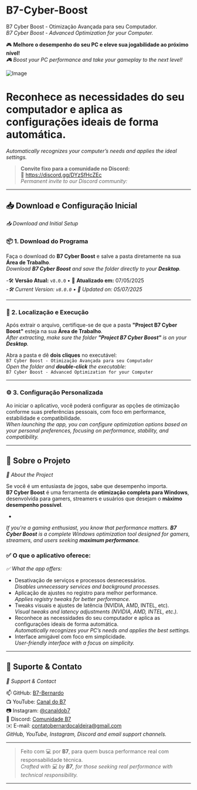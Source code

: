 
# B7-Cyber-Boost
B7 Cyber Boost - Otimização Avançada para seu Computador.  
*B7 Cyber Boost - Advanced Optimization for your Computer.*

🎮 **Melhore o desempenho do seu PC e eleve sua jogabilidade ao próximo nível!**  
*🎮 Boost your PC performance and take your gameplay to the next level!*

![Image](https://github.com/user-attachments/assets/acec1d58-1cb7-47a6-87dd-d2a44aa174aa)

# Reconhece as necessidades do seu computador e aplica as configurações ideais de forma automática.  
*Automatically recognizes your computer’s needs and applies the ideal settings.*

> **Convite fixo para a comunidade no Discord:**  
> 🔗 https://discord.gg/DYzSfHcZEc  
> *Permanent invite to our Discord community:*

---

## 📥 Download e Configuração Inicial  
*📥 Download and Initial Setup*

### 📦 1. Download do Programa  
Faça o download do **B7 Cyber Boost** e salve a pasta diretamente na sua **Área de Trabalho**.  
*Download **B7 Cyber Boost** and save the folder directly to your **Desktop**.*

-🛠️ **Versão Atual:** `v8.0.0` • 📅 **Atualizado em:** 07/05/2025  
-*🛠️ Current Version: `v8.0.0` • 📅 Updated on: 05/07/2025*

---

### 📂 2. Localização e Execução  
Após extrair o arquivo, certifique-se de que a pasta **"Project B7 Cyber Boost"** esteja na sua **Área de Trabalho**.  
*After extracting, make sure the folder **"Project B7 Cyber Boost"** is on your **Desktop**.*

Abra a pasta e dê **dois cliques** no executável:  
`B7 Cyber Boost - Otimização Avançada para seu Computador`  
*Open the folder and **double-click** the executable:*  
`B7 Cyber Boost - Advanced Optimization for your Computer`

---

### ⚙️ 3. Configuração Personalizada  
Ao iniciar o aplicativo, você poderá configurar as opções de otimização conforme suas preferências pessoais, com foco em performance, estabilidade e compatibilidade.  
*When launching the app, you can configure optimization options based on your personal preferences, focusing on performance, stability, and compatibility.*

---

## 🧠 Sobre o Projeto  
*🧠 About the Project*

Se você é um entusiasta de jogos, sabe que desempenho importa.  
**B7 Cyber Boost** é uma ferramenta de **otimização completa para Windows**, desenvolvida para gamers, streamers e usuários que desejam o **máximo desempenho possível**.
  
-
*If you're a gaming enthusiast, you know that performance matters. **B7 Cyber Boost** is a complete Windows optimization tool designed for gamers, streamers, and users seeking **maximum performance**.*


### ✅ O que o aplicativo oferece:  
*✅ What the app offers:*

- Desativação de serviços e processos desnecessários.  
  *Disables unnecessary services and background processes.*
- Aplicação de ajustes no registro para melhor performance.  
  *Applies registry tweaks for better performance.*
- Tweaks visuais e ajustes de latência (NVIDIA, AMD, INTEL, etc).  
  *Visual tweaks and latency adjustments (NVIDIA, AMD, INTEL, etc.).*
- Reconhece as necessidades do seu computador e aplica as configurações ideais de forma automática.  
  *Automatically recognizes your PC’s needs and applies the best settings.*
- Interface amigável com foco em simplicidade.  
  *User-friendly interface with a focus on simplicity.*

---

## 📎 Suporte & Contato  
*📎 Support & Contact*

📫 GitHub: [B7-Bernardo](https://github.com/B7-Bernardo)  
📺 YouTube: [Canal do B7](https://www.youtube.com/c/CanaldoB7)  
📷 Instagram: [@canaldob7](https://www.instagram.com/canaldob7)  
💬 Discord: [Comunidade B7](https://discord.gg/DYzSfHcZEc)  
✉️ E-mail: contatobernardocaldeira@gmail.com  
*GitHub, YouTube, Instagram, Discord and email support channels.*

---

> Feito com 💻 por **B7**, para quem busca performance real com responsabilidade técnica.  
> *Crafted with 💻 by **B7**, for those seeking real performance with technical responsibility.*


---

